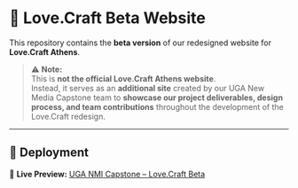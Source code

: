 # 💛 Love.Craft Beta Website

This repository contains the **beta version** of our redesigned website for **Love.Craft Athens**.
> ⚠️ **Note:**  
> This is **not the official Love.Craft Athens website**.  
> Instead, it serves as an **additional site** created by our UGA New Media Capstone team to **showcase our project deliverables, design process, and team contributions** throughout the development of the Love.Craft redesign.

---

## 🚀 Deployment

🔗 **Live Preview:** [UGA NMI Capstone – Love.Craft Beta]([https://ltb23581.github.io/lovecraft-beta/](https://projects.nmi.cool/2025/nmc/lovecraft/?))

